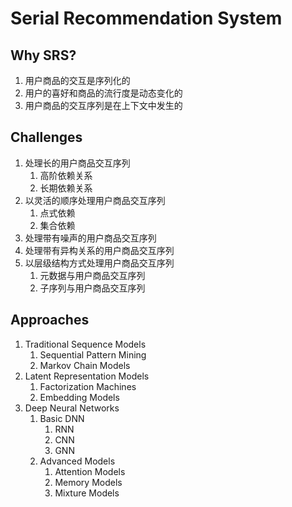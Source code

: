 # Serial Recommendation System

## Why SRS?

1. 用户商品的交互是序列化的
2. 用户的喜好和商品的流行度是动态变化的
3. 用户商品的交互序列是在上下文中发生的

## Challenges

1. 处理长的用户商品交互序列
   1. 高阶依赖关系
   2. 长期依赖关系
2. 以灵活的顺序处理用户商品交互序列
   1. 点式依赖
   2. 集合依赖
3. 处理带有噪声的用户商品交互序列
4. 处理带有异构关系的用户商品交互序列
5. 以层级结构方式处理用户商品交互序列
   1. 元数据与用户商品交互序列
   2. 子序列与用户商品交互序列

## Approaches

1. Traditional Sequence Models
   1. Sequential Pattern Mining
   2. Markov Chain Models
2. Latent Representation Models
   1. Factorization Machines
   2. Embedding Models
3. Deep Neural Networks
   1. Basic DNN
      1. RNN
      2. CNN
      3. GNN
   2. Advanced Models
      1. Attention Models
      2. Memory Models
      3. Mixture Models
